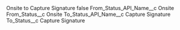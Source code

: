 <?xml version="1.0" encoding="UTF-8"?>
<CustomMetadata xmlns="http://soap.sforce.com/2006/04/metadata" xmlns:xsi="http://www.w3.org/2001/XMLSchema-instance" xmlns:xsd="http://www.w3.org/2001/XMLSchema">
    <label>Onsite to Capture Signature</label>
    <protected>false</protected>
    <values>
        <field>From_Status_API_Name__c</field>
        <value xsi:type="xsd:string">Onsite</value>
    </values>
    <values>
        <field>From_Status__c</field>
        <value xsi:type="xsd:string">Onsite</value>
    </values>
    <values>
        <field>To_Status_API_Name__c</field>
        <value xsi:type="xsd:string">Capture Signature</value>
    </values>
    <values>
        <field>To_Status__c</field>
        <value xsi:type="xsd:string">Capture Signature</value>
    </values>
</CustomMetadata>
